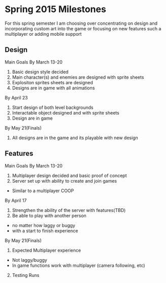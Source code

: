 Spring 2015 Milestones
================

For this spring semester I am choosing over concentrating on design and incorporating custom art into the game or focusing on new features such a multiplayer or adding mobile support

Design
------

Main Goals
By March 13-20

1. Basic design style decided
2. Main character(s) and enemies are designed with sprite sheets
3. Explositon sprites sheets are designed
4. Designs are in game with all animations

By April 23

1. Start design of both level backgrounds
2. Interactable object designed and with sprite sheets
3. Design are in game

By May 21(Finals)

1. All designs are in the game and its playable with new design

Features
-------

Main Goals
By March 13-20

1. Multiplayer design decided and basic proof of concept
2. Server set up with ability to create and join games
  - Similar to a multiplayer COOP 

By April 17

1. Strengthen the ability of the server with features(TBD)
2. Be able to play with another person
  - no matter how laggy or buggy
  - with a start to finish experience

By May 21(Finals)

1. Expected Multiplayer experience
  - Not laggy/buggy
  - In game functions work with multiplayer (camera following, etc)
2. Testing Runs

